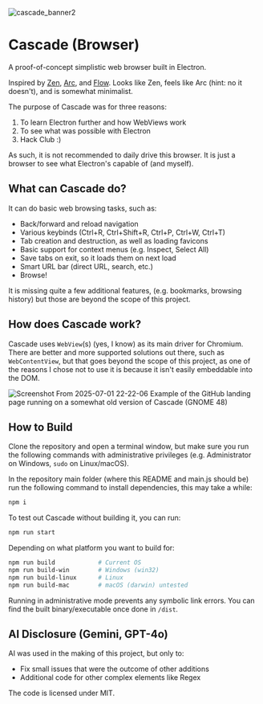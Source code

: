 ![cascade_banner2](https://github.com/user-attachments/assets/2289eab6-b0b6-4cf1-af0a-b0111035fc9c)
# Cascade (Browser)
A proof-of-concept simplistic web browser built in Electron.

Inspired by [Zen](https://zen-browser.app/), [Arc](https://arc.net/), and [Flow](https://flow-browser.com/). Looks like Zen, feels like Arc (hint: no it doesn't), and is somewhat minimalist.

The purpose of Cascade was for three reasons:
1. To learn Electron further and how WebViews work
2. To see what was possible with Electron
3. Hack Club :)

As such, it is not recommended to daily drive this browser. It is just a browser to see what Electron's capable of (and myself).

## What can Cascade do?
It can do basic web browsing tasks, such as:
- Back/forward and reload navigation
- Various keybinds (Ctrl+R, Ctrl+Shift+R, Ctrl+P, Ctrl+W, Ctrl+T)
- Tab creation and destruction, as well as loading favicons
- Basic support for context menus (e.g. Inspect, Select All)
- Save tabs on exit, so it loads them on next load
- Smart URL bar (direct URL, search, etc.)
- Browse!

It is missing quite a few additional features, (e.g. bookmarks, browsing history) but those are beyond the scope of this project.

## How does Cascade work?
Cascade uses `WebView`(s) (yes, I know) as its main driver for Chromium. There are better and more supported solutions out there, such as `WebContentView`, but that goes beyond the scope of this project, as one of the reasons I chose not to use it is because it isn't easily embeddable into the DOM.

![Screenshot From 2025-07-01 22-22-06](https://github.com/user-attachments/assets/1efc13d8-edc8-44e5-91d2-96e5dc633e36)
Example of the GitHub landing page running on a somewhat old version of Cascade (GNOME 48)

## How to Build
Clone the repository and open a terminal window, but make sure you run the following commands with administrative privileges (e.g. Administrator on Windows, `sudo` on Linux/macOS).

In the repository main folder (where this README and main.js should be) run the following command to install dependencies, this may take a while:
```bash
npm i
```

To test out Cascade without building it, you can run:
```bash
npm run start
```

Depending on what platform you want to build for:
```bash
npm run build            # Current OS
npm run build-win        # Windows (win32)
npm run build-linux      # Linux
npm run build-mac        # macOS (darwin) untested
```

Running in administrative mode prevents any symbolic link errors. You can find the built binary/executable once done in `/dist`.

## AI Disclosure (Gemini, GPT-4o)
AI was used in the making of this project, but only to:
- Fix small issues that were the outcome of other additions
- Additional code for other complex elements like Regex

The code is licensed under MIT.
